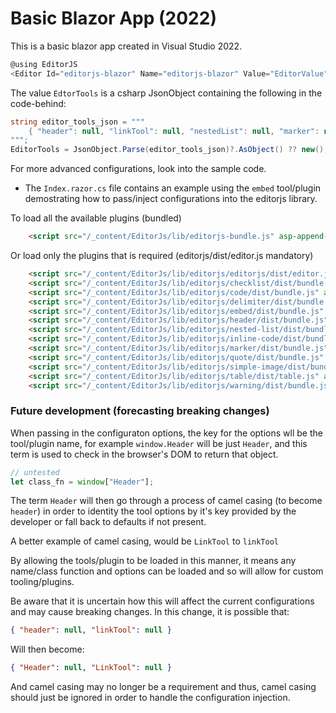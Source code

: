 ﻿# Basic Blazor App (2022)

This is a basic blazor app created in Visual Studio 2022.


```csharp
@using EditorJS
<Editor Id="editorjs-blazor" Name="editorjs-blazor" Value="EditorValue" ValueChanged="OnEditorValueChanged" Tools="EditorTools" Style="margin-top: 20px; border: thin dashed grey; padding: 0 20px 0 20px;" />
```


The value `EdtorTools` is a csharp JsonObject containing the following in the code-behind:
```csharp
string editor_tools_json = """
    { "header": null, "linkTool": null, "nestedList": null, "marker": null, "warning": null, "checklist": null, "code": null, "delimiter": null, "embed": null, "simpleImage": null, "inlineCode": null, "quote": null, "table": null }
""";
EditorTools = JsonObject.Parse(editor_tools_json)?.AsObject() ?? new();
```

For more advanced configurations, look into the sample code.
- The `Index.razor.cs` file contains an example using the `embed` tool/plugin demostrating how to pass/inject configurations into the editorjs library.


To load all the available plugins (bundled)
```html
    <script src="/_content/EditorJs/lib/editorjs-bundle.js" asp-append-version="true"></script>
```

Or load only the plugins that is required (editorjs/dist/editor.js mandatory)
```html
    <script src="/_content/EditorJs/lib/editorjs/editorjs/dist/editor.js" asp-append-version="true"></script>
    <script src="/_content/EditorJs/lib/editorjs/checklist/dist/bundle.js" asp-append-version="true"></script>
    <script src="/_content/EditorJs/lib/editorjs/code/dist/bundle.js" asp-append-version="true"></script>
    <script src="/_content/EditorJs/lib/editorjs/delimiter/dist/bundle.js" asp-append-version="true"></script>
    <script src="/_content/EditorJs/lib/editorjs/embed/dist/bundle.js" asp-append-version="true"></script>
    <script src="/_content/EditorJs/lib/editorjs/header/dist/bundle.js" asp-append-version="true"></script>
    <script src="/_content/EditorJs/lib/editorjs/nested-list/dist/bundle.js" asp-append-version="true"></script>
    <script src="/_content/EditorJs/lib/editorjs/inline-code/dist/bundle.js" asp-append-version="true"></script>
    <script src="/_content/EditorJs/lib/editorjs/marker/dist/bundle.js" asp-append-version="true"></script>
    <script src="/_content/EditorJs/lib/editorjs/quote/dist/bundle.js" asp-append-version="true"></script>
    <script src="/_content/EditorJs/lib/editorjs/simple-image/dist/bundle.js" asp-append-version="true"></script>
    <script src="/_content/EditorJs/lib/editorjs/table/dist/table.js" asp-append-version="true"></script>
    <script src="/_content/EditorJs/lib/editorjs/warning/dist/bundle.js" asp-append-version="true"></script>
```


### Future development (forecasting breaking changes)

When passing in the configuraton options, the key for the options wll be the tool/plugin name, for example `window.Header` will be just `Header`, and this term is used to check in the browser's DOM to return that object.

```js
// untested
let class_fn = window["Header"];
```

The term `Header` will then go through a process of camel casing (to become `header`) in order to identity the tool options by it's key provided by the developer or fall back to defaults if not present.

A better example of camel casing, would be `LinkTool` to `linkTool`

By allowing the tools/plugin to be loaded in this manner, it means any name/class function and options can be loaded and so will allow for custom tooling/plugins.

Be aware that it is uncertain how this will affect the current configurations and may cause breaking changes. In this change, it is possible that:

```json
{ "header": null, "linkTool": null }
```

Will then become:

```json
{ "Header": null, "LinkTool": null }
```

And camel casing may no longer be a requirement and thus, camel casing should just be ignored in order to handle the configuration injection.
